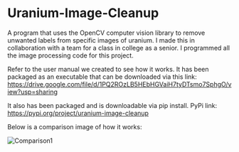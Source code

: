 # Uranium-Image-Cleanup
A program that uses the OpenCV computer vision library to remove unwanted labels from specific images of uranium.
I made this in collaboration with a team for a class in college as a senior. I programmed all the image processing code for this project.

Refer to the user manual we created to see how it works.
It has been packaged as an executable that can be downloaded via this link: https://drive.google.com/file/d/1PQ2ROzLB5HEbHGVaiH7tyDTsmo7SphgO/view?usp=sharing

It also has been packaged and is downloadable via pip install. PyPi link: https://pypi.org/project/uranium-image-cleanup


Below is a comparison image of how it works:

![Comparison1](https://user-images.githubusercontent.com/98552891/182986801-8c563d4e-0439-4bdb-a67d-62547a547ab6.png)

